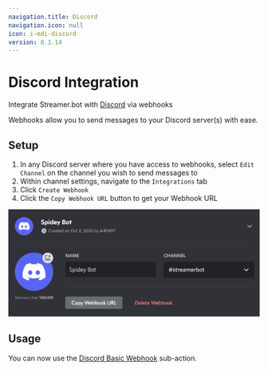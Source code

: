 ```yaml
---
navigation.title: Discord
navigation.icon: null
icon: i-mdi-discord
version: 0.1.14
---
```


# Discord Integration
Integrate Streamer.bot with [Discord](https://discord.com) via webhooks

Webhooks allow you to send messages to your Discord server(s) with ease.

## Setup
1. In any Discord server where you have access to webhooks, select `Edit Channel` on the channel you wish to send messages to
2. Within channel settings, navigate to the `Integrations` tab
4. Click `Create Webhook`
5. Click the `Copy Webhook URL` button to get your Webhook URL

![Discord Webhook Configuration](assets/discord-webhook.png)

## Usage
You can now use the [Discord Basic Webhook](/api/sub-actions/integrations/discord/basic-webhook) sub-action.